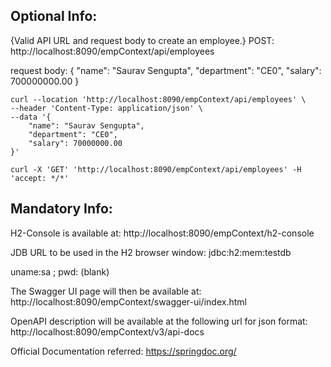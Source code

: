 ## **Optional Info:**
{Valid API URL and request body to create an employee.}
POST: http://localhost:8090/empContext/api/employees

request body:
{
"name": "Saurav Sengupta",
"department": "CE0",
"salary": 700000000.00
}

```
curl --location 'http://localhost:8090/empContext/api/employees' \
--header 'Content-Type: application/json' \
--data '{
    "name": "Saurav Sengupta",
    "department": "CE0",
    "salary": 70000000.00
}'
```

```
curl -X 'GET' 'http://localhost:8090/empContext/api/employees' -H 'accept: */*'
```

## **Mandatory Info:**

H2-Console is available at:
http://localhost:8090/empContext/h2-console
 
JDB URL to be used in the H2 browser window:
jdbc:h2:mem:testdb

uname:sa ; pwd: (blank) 

The Swagger UI page will then be available at:
http://localhost:8090/empContext/swagger-ui/index.html

OpenAPI description will be available at the following url for json format:
http://localhost:8090/empContext/v3/api-docs

Official Documentation referred: https://springdoc.org/

